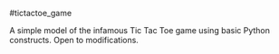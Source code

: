 #tictactoe_game

A simple model of the infamous Tic Tac Toe game using basic Python constructs.
Open to modifications.